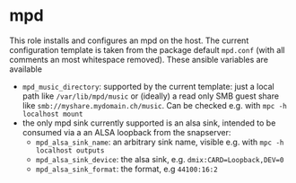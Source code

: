 # mpd

This role installs and configures an mpd on the host. The current configuration template is taken from the package default `mpd.conf` (with all comments an most whitespace removed). These ansible variables are available

* `mpd_music_directory`: supported by the current template: just a local path like `/var/lib/mpd/music` or (ideally) a read only SMB guest share like `smb://myshare.mydomain.ch/music`. Can be checked e.g. with `mpc -h localhost mount`
* the only mpd sink currently supported is an alsa sink, intended to be consumed via a an ALSA loopback from the snapserver: 
    * `mpd_alsa_sink_name`: an arbitrary sink name, visible e.g. with `mpc -h localhost outputs`
    * `mpd_alsa_sink_device`: the alsa sink, e.g. `dmix:CARD=Loopback,DEV=0`
    * `mpd_alsa_sink_format`: the format, e.g `44100:16:2`





